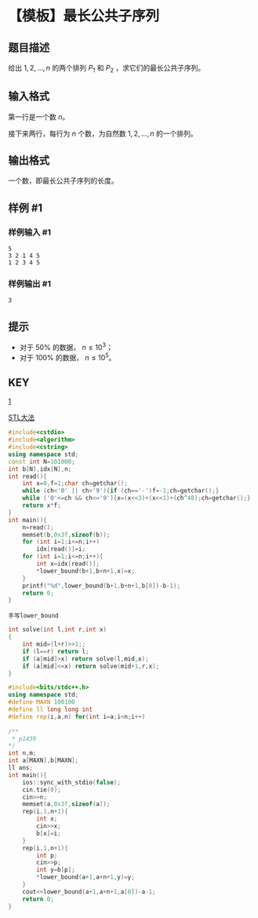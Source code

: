 # 【模板】最长公共子序列

## 题目描述

给出 $1,2,\ldots,n$ 的两个排列 $P_1$ 和 $P_2$ ，求它们的最长公共子序列。

## 输入格式

第一行是一个数 $n$。

接下来两行，每行为 $n$ 个数，为自然数 $1,2,\ldots,n$ 的一个排列。

## 输出格式

一个数，即最长公共子序列的长度。

## 样例 #1

### 样例输入 #1

```
5 
3 2 1 4 5
1 2 3 4 5
```

### 样例输出 #1

```
3
```

## 提示

- 对于 $50\%$ 的数据， $n \le 10^3$；
- 对于 $100\%$ 的数据， $n \le 10^5$。

## KEY

[1](https://www.luogu.com.cn/blog/pks-LOVING/junior-dynamic-programming-dong-tai-gui-hua-chu-bu-ge-zhong-zi-xu-lie)

[STL大法](https://www.luogu.com.cn/blog/IAmHellWord/solution-p1439)

~~~cpp
#include<cstdio>
#include<algorithm>
#include<cstring>
using namespace std;
const int N=101000;
int b[N],idx[N],n;
int read(){
    int x=0,f=1;char ch=getchar();
    while (ch<'0' || ch>'9'){if (ch=='-')f=-1;ch=getchar();}
    while ('0'<=ch && ch<='9'){x=(x<<3)+(x<<1)+(ch^48);ch=getchar();}
    return x*f;
}
int main(){
    n=read();
    memset(b,0x3f,sizeof(b));
    for (int i=1;i<=n;i++)
        idx[read()]=i;
    for (int i=1;i<=n;i++){
        int x=idx[read()];
        *lower_bound(b+1,b+n+1,x)=x;
    }
    printf("%d",lower_bound(b+1,b+n+1,b[0])-b-1);
    return 0;
}
~~~



`手写lower_bound`

~~~c++
int solve(int l,int r,int x)
{
    int mid=(l+r)>>1;;
    if (l==r) return l; 
    if (a[mid]>x) return solve(l,mid,x);
    if (a[mid]<=x) return solve(mid+1,r,x);
}
~~~

~~~cpp
#include<bits/stdc++.h>
using namespace std;
#define MAXN 100100
#define ll long long int
#define rep(i,a,n) for(int i=a;i<n;i++)
 
/**
 * p1439
*/
int n,m;
int a[MAXN],b[MAXN];
ll ans;
int main(){
    ios::sync_with_stdio(false);
	cin.tie(0); 
    cin>>n;
    memset(a,0x3f,sizeof(a));
    rep(i,1,n+1){
        int x;
        cin>>x;
        b[x]=i;
    }
    rep(i,1,n+1){
        int p;
        cin>>p;
        int y=b[p];
        *lower_bound(a+1,a+n+1,y)=y;
    }
    cout<<lower_bound(a+1,a+n+1,a[0])-a-1;
    return 0;
} 
~~~

